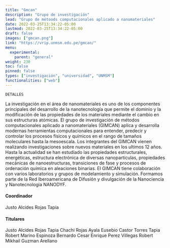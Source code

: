 ```yaml
---
title: "Gmcan"
description: "Grupo de investigación"
lead: "Grupo de métoods computacionales aplicado a nanomateriales"
date: 2022-03-25T13:34:22-05:00
lastmod: 2022-03-25T13:34:22-05:00
draft: false
images: ["gmcan.png"]
link: "https://vrip.unmsm.edu.pe/gmcan/"
menu:
  experimental:
    parent: "general"
weight: 230
toc: false
pinned: false
types: ["investigación", "universidad", "UNMSM"]
functionalities: ["web"]
---
```


```text
DETALLES
```

La investigación en el área de nanomateriales es uno de los componentes principales del desarrollo de la nanotecnología que permite el dominio y la modificación de las propiedades de los materiales mediante el cambio en sus estructuras atómicas. El grupo de investigación de métodos computacionales aplicado a nanomateriales (GIMCAN) aplica y desarrolla modernas herramientas computacionales para entender, predecir y controlar los procesos físicos y químicos en el rango de tamaños moleculares hasta la mesoescala. Los integrantes del GIMCAN vienen realizando investigaciones sobre nuevos materiales en los ultimos 12 años. Hasta la actualidad se han estudiado las propiedades estructurales, energéticas, estructura electrónica de diversas nanoparticulas, propiedades mecánicas de nanoestructuras, transiciones de fase y procesos de ordenación química en aleaciones binarias. El GIMCAN tiene colaboración con varios laboratorios y grupos de modelamiento y simulación. Formamos parte de la Red Iberoamericana de Difusión y divulgación de la Nanociencia y Nanotecnologia NANODYF.

#### Coordinador

Justo Alcides Rojas Tapia

#### Titulares

Justo Alcides Rojas Tapia
Chachi Rojas Ayala
Eusebio Castor Torres Tapia
Robert Marino Espinoza Bernardo
Cesar Enrique Perez Villegas
Robert Mikhail Guzman Arellano